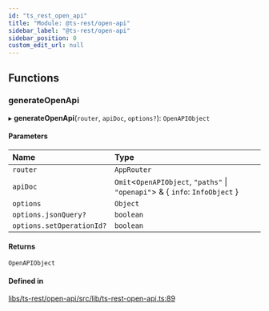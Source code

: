 ```yaml
---
id: "ts_rest_open_api"
title: "Module: @ts-rest/open-api"
sidebar_label: "@ts-rest/open-api"
sidebar_position: 0
custom_edit_url: null
---
```


## Functions

### generateOpenApi

▸ **generateOpenApi**(`router`, `apiDoc`, `options?`): `OpenAPIObject`

#### Parameters

| Name | Type |
| :------ | :------ |
| `router` | `AppRouter` |
| `apiDoc` | `Omit`<`OpenAPIObject`, ``"paths"`` \| ``"openapi"``\> & { `info`: `InfoObject`  } |
| `options` | `Object` |
| `options.jsonQuery?` | `boolean` |
| `options.setOperationId?` | `boolean` |

#### Returns

`OpenAPIObject`

#### Defined in

[libs/ts-rest/open-api/src/lib/ts-rest-open-api.ts:89](https://github.com/oliverbutler/tscont/blob/a69280b/libs/ts-rest/open-api/src/lib/ts-rest-open-api.ts#L89)
